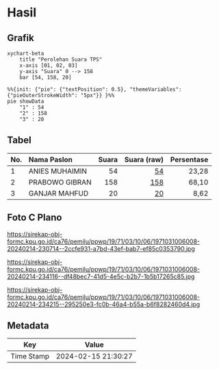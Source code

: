# Hasil

## Grafik

```mermaid
xychart-beta
    title "Perolehan Suara TPS"
    x-axis [01, 02, 03]
    y-axis "Suara" 0 --> 158
    bar [54, 158, 20]
```

```mermaid
%%{init: {"pie": {"textPosition": 0.5}, "themeVariables": {"pieOuterStrokeWidth": "5px"}} }%%
pie showData
    "1" : 54
    "2" : 158
    "3" : 20
```

## Tabel

| No. | Nama Paslon    | Suara | Suara (raw) | Persentase |
|:--- |:-------------- | -----:| -----------:| ----------:|
| 1   | ANIES MUHAIMIN | 54    | [54][p-1]   | 23,28      |
| 2   | PRABOWO GIBRAN | 158   | [158][p-2]  | 68,10      |
| 3   | GANJAR MAHFUD  | 20    | [20][p-3]   | 8,62       |


[p-1]: https://github.com/gigit-pemilu/pemilu-2024-19-kepulauan-bangka-belitung/blob/main/pilpres/hitung-suara/sub/19-kepulauan-bangka-belitung/sub/71-kota-pangkal-pinang/sub/03-pangkal-balam/sub/1006-ketapang/sub/008-tps/sub/paslon-1.txt
[p-2]: https://github.com/gigit-pemilu/pemilu-2024-19-kepulauan-bangka-belitung/blob/main/pilpres/hitung-suara/sub/19-kepulauan-bangka-belitung/sub/71-kota-pangkal-pinang/sub/03-pangkal-balam/sub/1006-ketapang/sub/008-tps/sub/paslon-2.txt
[p-3]: https://github.com/gigit-pemilu/pemilu-2024-19-kepulauan-bangka-belitung/blob/main/pilpres/hitung-suara/sub/19-kepulauan-bangka-belitung/sub/71-kota-pangkal-pinang/sub/03-pangkal-balam/sub/1006-ketapang/sub/008-tps/sub/paslon-3.txt

## Foto C Plano

https://sirekap-obj-formc.kpu.go.id/ca76/pemilu/ppwp/19/71/03/10/06/1971031006008-20240214-230714--2ccfe931-a7bd-43ef-bab7-ef85c0353790.jpg

https://sirekap-obj-formc.kpu.go.id/ca76/pemilu/ppwp/19/71/03/10/06/1971031006008-20240214-234116--df48bec7-41d5-4e5c-b2b7-1b5b17265c85.jpg

https://sirekap-obj-formc.kpu.go.id/ca76/pemilu/ppwp/19/71/03/10/06/1971031006008-20240214-234215--295250e3-fc0b-46a4-b55a-b6f8282460d4.jpg


## Metadata

| Key        | Value               |
| ---------- | ------------------- |
| Time Stamp | 2024-02-15 21:30:27 |



